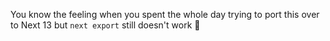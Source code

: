 You know the feeling when you spent the whole day trying to port this over to Next 13 but `next export` still doesn't work 🗿